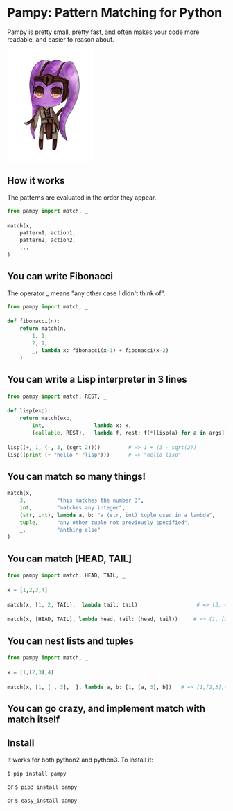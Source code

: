 # Pampy: Pattern Matching for Python
Pampy is pretty small, pretty fast, and often makes your code more readable, and easier to reason about.

![Pampy logo](imgs/pampy.png "Pampy in Start Wars")

## How it works

The patterns are evaluated in the order they appear.

```python
from pampy import match, _

match(x,
    pattern1, action1,
    pattern2, action2,
    ...
)
```


## You can write Fibonacci
The operator _ means "any other case I didn't think of".

```python
from pampy import match, _

def fibonacci(n):
    return match(n,
        1, 1,
        2, 1,
        _, lambda x: fibonacci(x-1) + fibonacci(x-2)
    )
```

## You can write a Lisp interpreter in 3 lines

```python
from pampy import match, REST, _

def lisp(exp):
    return match(exp,
        int,                lambda x: x,
        (callable, REST),   lambda f, rest: f(*[lisp(a) for a in args]))

lisp((+, 1, (-, 3, (sqrt 2))))         # => 1 + (3 - sqrt(2))
lisp((print (+ "hello " "lisp")))      # => "hello lisp"

```

## You can match so many things!

```python
match(x,
    3,          "this matches the number 3",
    int,        "matches any integer",
    (str, int), lambda a, b: "a (str, int) tuple used in a lambda",
    tuple,      "any other tuple not previously specified",
    _,          "anthing else"
)
```

## You can match [HEAD, TAIL]

```python
from pampy import match, HEAD, TAIL, _

x = [1,2,3,4]

match(x, [1, 2, TAIL],	lambda tail: tail)                   # => [3, 4]

match(x, [HEAD, TAIL], lambda head, tail: (head, tail))     # => (1, [2, 3, 4])

```

## You can nest lists and tuples

```python
from pampy import match, _

x = [1,[2,3],4]

match(x, [1, [_, 3], _], lambda a, b: [1, [a, 3], b])   # => [1,[2,3],4]
```

## You can go crazy, and implement match with match itself



## Install

It works for both python2 and python3. To install it:

```$ pip install pampy```

or
```$ pip3 install pampy```

or
```$ easy_install pampy```


